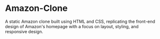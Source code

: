 # Amazon-Clone
A static Amazon clone built using HTML and CSS, replicating the front-end design of Amazon's homepage with a focus on layout, styling, and responsive design.
